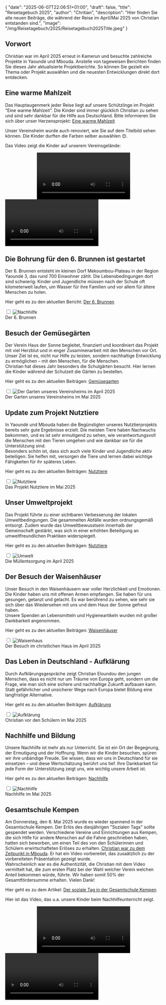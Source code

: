 {
    "date": "2025-06-07T22:06:51+01:00",
    "draft": false,
    "title": "Reisetagebuch 2025",
    "author": "Chritian",
    "description": "Hier finden Sie alle neuen Beiträge, die während der Reise im April/Mai 2025 von Christian entstanden sind.",
    "image": "/img/Reisetagebuch/2025/Reisetagebuch2025Title.jpeg"
}
## Vorwort
Christian war im April 2025 erneut in Kamerun und besuchte zahlreiche Projekte in Yaoundé und Mbouda. Anstelle von tageweisen Berichten finden Sie dieses Jahr aktualisierte Projektberichte. So können Sie gezielt ein Thema oder Projekt auswählen und die neuesten Entwicklungen direkt dort entdecken.

## Eine warme Mahlzeit
Das Hauptaugenmerk jeder Reise liegt auf unsere Schützlinge im Projekt "Eine warme Mahlzeit". Die Kinder sind immer glücklich Christian zu sehen und sind sehr dankbar für die Hilfe aus Deutschland. Bitte informieren Sie sich über unser Herzensprojekt: <a href="../../Versorgung/eineWarmeMahlzeit">Eine warme Mahlzeit</a>  
  
Unser Vereinsheim wurde auch renoviert, wie Sie auf dem Titelbild sehen können. Die Kinder durften die Farben selber auswählen 😊.  
  
Das Video zeigt die Kinder auf unserem Vereinsgelände:
<div class="media-container" style="display: flex; justify-content: center;">
    <video src="/img/Versorgung/EineWarmeMahlzeit/EineWarmeMahlzeit_Hof.mp4" controls title="Pausenhof"></video>
</div>
<div id="lightbox" class="lightbox" onclick="this.style.display='none'">
    <video id="lightbox-video" controls></video>
</div>

## Die Bohrung für den 6. Brunnen ist gestartet
Der 6. Brunnen entsteht im kleinen Dorf Mekoumbou-Plateau in der Region Yaoundé 3, das rund 700 Einwohner zählt.
Die Lebensbedingungen dort sind schwierig: Kinder und Jugendliche müssen nach der Schule oft kilometerweit laufen, um Wasser für ihre Familien und vor allem für ältere Menschen zu holen.  
  
Hier geht es zu den aktuellen Bericht: <a href="../../Versorgung/brunnenbau_6">Der 6. Brunnen</a>
  
<input type="checkbox" id="expand-image2" />
<label for="expand-image2">
  <img class="img-centered" src="/img/Versorgung/Brunnenbau_6/Brunnenbau_6_Title.jpeg#imagemd" alt="Nachhilfe" />
</label>
<div class="img-caption">Der 6. Brunnen</div>

## Besuch der Gemüsegärten
Der Verein Haus der Sonne begleitet, finanziert und koordiniert das Projekt mit viel Herzblut und in enger Zusammenarbeit mit den Menschen vor Ort. Unser Ziel ist es, nicht nur Hilfe zu leisten, sondern nachhaltige Entwicklung zu ermöglichen – mit den Menschen, für die Menschen.  
Christian hat dieses Jahr besonders die Schulgärten besucht. Hier lernen die Kinder während der Schulzeit die Gärten zu bestellen.
  
Hier geht es zu den aktuellen Beiträgen: <a href="../../HilfeZurSelbsthilfe/gemuesegarten">Gemüsegarten</a>
  
<input type="checkbox" id="expand-image3" />
<label for="expand-image3">
  <img class="img-centered" src="/img/HilfeZurSelbsthilfe/Gemuesegarten/Vereinsheim/2025/Schulgarten (1).jpg#imagemd" alt="Der Garten unseres Vereinsheims im April 2025" />
</label>
<div class="img-caption">Der Garten unseres Vereinsheims im Mai 2025</div>

## Update zum Projekt Nutztiere
In Yaoundé und Mbouda haben die Begünstigten unseres Nutztierprojekts bereits sehr gute Ergebnisse erzielt.
Die meisten Tiere haben Nachwuchs bekommen, und es ist sehr ermutigend zu sehen, wie verantwortungsvoll die Menschen mit den Tieren umgehen und wie dankbar sie für die Unterstützung sind.  
Besonders schön ist, dass sich auch viele Kinder und Jugendliche aktiv beteiligen: Sie helfen mit, versorgen die Tiere und lernen dabei wichtige Fähigkeiten für ihr späteres Leben.  
  
Hier geht es zu den aktuellen Beiträgen: <a href="../../HilfeZurSelbsthilfe/nutztiere">Nutztiere</a>
  
<input type="checkbox" id="expand-image4" />
<label for="expand-image4">
  <img class="img-centered" src="/img/HilfeZurSelbsthilfe/Nutztiere/Nutztiere (1).jpg#imagemd" alt="Nutztiere" />
</label>
<div class="img-caption">Das Projekt Nutztiere im Mai 2025</div>

## Unser Umweltprojekt
Das Projekt führte zu einer sichtbaren Verbesserung der lokalen Umweltbedingungen. Die gesammelten Abfälle wurden ordnungsgemäß entsorgt. Zudem wurde das Umweltbewusstsein innerhalb der Gemeinschaft gestärkt, was sich in einer erhöhten Beteiligung an umweltfreundlichen Praktiken widerspiegelt.  
  
Hier geht es zu den aktuellen Beiträgen: <a href="../../HilfeZurSelbsthilfe/umwelt">Nutztiere</a>
  
<input type="checkbox" id="expand-image5" />
<label for="expand-image5">
  <img class="img-centered" src="/img/HilfeZurSelbsthilfe/Umwelt/2025/Umwelt Querformat (1).jpeg#imagemd" alt="Umwelt" />
</label>
<div class="img-caption">Die Müllentsorgung im April 2025</div>

## Der Besuch der Waisenhäuser
Unser Besuch in den Waisenhäusern war voller Herzlichkeit und Emotionen. Die Kinder haben uns mit offenen Armen empfangen. Sie  haben für uns gesungen, getanzt und gelacht. Es war berührend zu sehen, wie sehr sie sich über das Wiedersehen mit uns und dem Haus der Sonne gefreut haben.  
Unsere Spenden an Lebensmitteln und Hygieneartikeln wurden mit großer Dankbarkeit angenommen.  
  
Hier geht es zu den aktuellen Beiträgen: <a href="../../HilfeZurSelbsthilfe/waisenhaeuser">Waisenhäuser</a>
  
<input type="checkbox" id="expand-image6" />
<label for="expand-image6">
  <img class="img-centered" src="/img/HilfeZurSelbsthilfe/Waisenhaeuser/ChristlichesHaus/ChristlichesHaus (9).jpeg#imagemd" alt="Waisenhaus" />
</label>
<div class="img-caption">Der Besuch im christlichen Haus im April 2025</div>

## Das Leben in Deutschland - Aufklärung
Durch Aufklärungsgespräche zeigt Christian Eloundou den jungen Menschen, dass es nicht nur um Träume von Europa geht, sondern um die Frage, wie man sich eine sichere und nachhaltige Zukunft aufbauen kann. Statt gefährlicher und unsicherer Wege nach Europa bietet Bildung eine langfristige Alternative.  
  
Hier geht es zu den aktuellen Beiträgen: <a href="../../Bildung/aufklaerung">Aufklärung</a>
  
<input type="checkbox" id="expand-image7" />
<label for="expand-image7">
  <img class="img-centered" src="/img/Bildung/Aufklärung/AufklärungTitle.jpeg#imagemd" alt="Aufklärung" />
</label>
<div class="img-caption">Christian vor den Schülern im Mai 2025</div>

## Nachhilfe und Bildung
Unsere Nachhilfe ist mehr als nur Unterricht. Sie ist ein Ort der Begegnung, der Ermutigung und der Hoffnung. Wenn wir die Kinder besuchen, spüren wir ihre unbändige Freude. Sie wissen, dass wir uns in Deutschland für sie einsetzen – und diese Wertschätzung berührt uns tief. Ihre Dankbarkeit für jede Form der Unterstützung zeigt uns, wie wichtig unsere Arbeit ist.  
  
Hier geht es zu den aktuellen Beiträgen: <a href="../../Bildung/nachhilfe">Nachhilfe</a>
  
<input type="checkbox" id="expand-image8" />
<label for="expand-image8">
  <img class="img-centered" src="/img/Bildung/Nachhilfe/NachhilfeTitle.jpeg#imagemd" alt="Nachhilfe" />
</label>
<div class="img-caption">Nachhilfe im Mai 2025</div>

## Gesamtschule Kempen
Am Donnerstag, den 8. Mai 2025 wurde es wieder spannend in der Gesamtschule Kempen. Der Erlös des diesjährigen "Sozialen Tags" sollte gespendet werden. Verschiedene Vereine und Einrichtungen aus Kempen, die sich Hilfe für andere Menschen auf die Fahne geschrieben haben, hatten sich beworben, um einen Teil des von den Schülerinnen und Schülern erwirtschafteten Erlöses zu erhalten.
<u>Christian war zu dem Zeitpunkt in Mbouda</u>. Er hat ein Video vorbereitet, das zusaätzlich zu der vorbereiteten Präsentation gezeigt wurde.  
Wahrscheinlich war es die Authentizität, die Christian mit dem Video vermittelt hat, die zum ersten Platz bei der Wahl welcher Verein welchen Anteil bekommen würde, führte. Wir haben somit 50% der Gesamtfördersumme erhalten. Vielen Dank!  
  
Hier geht es zu dem Artikel: <a href="../../GesamtschuleKempen/sozialerTag">Der soziale Tag in der Gesamtschule Kempen</a>
  
Hier ist das Video, das u.a. unsere Kinder beim Nachhilfeunterricht zeigt.
<div class="media-container" style="display: flex; justify-content: center;">
    <video src="/img/Galerie/Gesamtschule Kempen/SozialerTag 2025.mp4" controls title="Bewerbungsvideo"></video>
</div>
<div id="lightbox" class="lightbox" onclick="this.style.display='none'">
    <video id="lightbox-video" controls></video>
</div>
